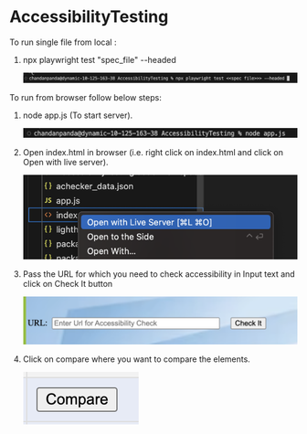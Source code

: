 # AccessibilityTesting
To run single file from local : 
1. npx playwright test "spec_file" --headed 

    ![Screenshot](images/Terminal2.png)

To run from browser follow below steps:
1.  node app.js (To start server).

    ![Screenshot](images/Terminal1.png)

2. Open index.html in browser (i.e. right click on index.html and click on Open with live server).

    ![Screenshot](images/LiveServer.png)

3. Pass the URL for which you need to check accessibility in Input text and click on Check It button

    ![Screenshot](images/InputText.png)
    
4. Click on compare where you want to compare the elements.

    ![Screenshot](images/Compare.png)


